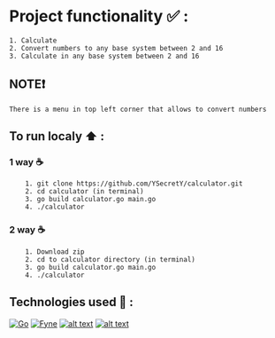 # Project functionality :white_check_mark: :
    1. Calculate
    2. Convert numbers to any base system between 2 and 16
    3. Calculate in any base system between 2 and 16

## NOTE:heavy_exclamation_mark: 
    There is a menu in top left corner that allows to convert numbers

## To run localy :arrow_up: :
   ### 1 way :coffee:
        1. git clone https://github.com/YSecretY/calculator.git
        2. cd calculator (in terminal)
        3. go build calculator.go main.go
        4. ./calculator
  ### 2 way :coffee:
        1. Download zip
        2. cd to calculator directory (in terminal)
        3. go build calculator.go main.go
        4. ./calculator
## Technologies used :rocket: :
[![Go](https://img.shields.io/badge/Go-00ADD8?style=for-the-badge&logo=go&logoColor=white)](https://golang.org/)
[![Fyne](https://img.shields.io/badge/Fyne-4A7C59?style=for-the-badge&logo=go&logoColor=white)](https://fyne.io/)
<a href='https://github.com'>![alt text](https://img.shields.io/badge/github-181717?style=for-the-badge&logo=github)</a>
<a href='https://www.jetbrains.com/ru-ru/go/'>![alt text](https://img.shields.io/badge/goland-000000?style=for-the-badge&logo=goland)</a>
        
